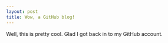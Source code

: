 ```yaml
---
layout: post
title: Wow, a GitHub blog!
---
```


Well, this is pretty cool. Glad I got back in to my GitHub account.
